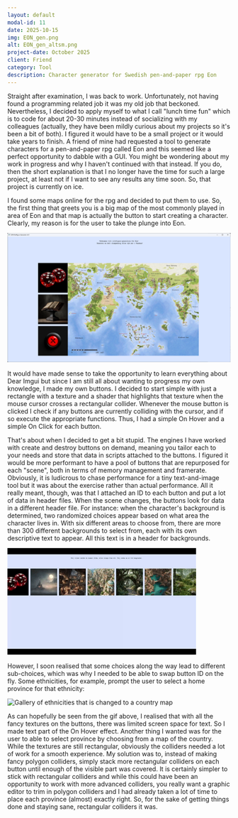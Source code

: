 ```yaml
---
layout: default
modal-id: 11
date: 2025-10-15
img: EON_gen.png
alt: EON_gen_altsm.png
project-date: October 2025
client: Friend
category: Tool
description: Character generator for Swedish pen-and-paper rpg Eon
---
```

Straight after examination, I was back to work. Unfortunately, not having found a programming related job it was my old job that beckoned. Nevertheless, I decided to apply myself to what I call "lunch time fun" which is to code for about 20-30 minutes instead of socializing with my colleagues (actually, they have been mildly curious about my projects so it's been a bit of both). I figured it would have to be a small project or it would take years to finish. A friend of mine had requested a tool to generate characters for a pen-and-paper rpg called Eon and this seemed like a perfect opportunity to dabble with a GUI. You might be wondering about my work in progress and why I haven't continued with that instead. If you do, then the short explanation is that I no longer have the time for such a large project, at least not if I want to see any results any time soon. So, that project is currently on ice.

I found some maps online for the rpg and decided to put them to use. So, the first thing that greets you is a big map of the most commonly played in area of Eon and that map is actually the button to start creating a character. Clearly, my reason is for the user to take the plunge into Eon.

![Big map flanked by three small images](img/portfolio/EON_gen/intro.png "Tonight, we're taking over the world!")

It would have made sense to take the opportunity to learn everything about Dear Imgui but since I am still all about wanting to progress my own knowledge, I made my own buttons. I decided to start simple with just a rectangle with a texture and a shader that highlights that texture when the mouse cursor crosses a rectangular collider. Whenever the mouse button is clicked I check if any buttons are currently colliding with the cursor, and if so execute the appropriate functions. Thus, I had a simple On Hover and a simple On Click for each button.

That's about when I decided to get a bit stupid. The engines I have worked with create and destroy buttons on demand, meaning you tailor each to your needs and store that data in scripts attached to the buttons. I figured it would be more performant to have a pool of buttons that are repurposed for each "scene", both in terms of memory management and framerate. Obviously, it is ludicrous to chase performance for a tiny text-and-image tool but it was about the exercise rather than actual performance. All it really meant, though, was that I attached an ID to each button and put a lot of data in header files. When the scene changes, the buttons look for data in a different header file. For instance: when the character's background is determined, two randomized choices appear based on what area the character lives in. With six different areas to choose from, there are more than 300 different backgrounds to select from, each with its own descriptive text to appear. All this text is in a header for backgrounds.

![Buttons with different looking environments on them](img/portfolio/EON_gen/background.gif "Which background leads to working with programming?")

However, I soon realised that some choices along the way lead to different sub-choices, which was why I needed to be able to swap button ID on the fly. Some ethnicities, for example, prompt the user to select a home province for that ethnicity:

![Gallery of ethnicities that is changed to a country map](img/portfolio/EON_gen/ethnicity.gif "Look, Amazon can't deliver to you unless you specify exactly where you're from!")

As can hopefully be seen from the gif above, I realised that with all the fancy textures on the buttons, there was limited screen space for text. So I made text part of the On Hover effect. Another thing I wanted was for the user to able to select province by choosing from a map of the country. While the textures are still rectangular, obviously the colliders needed a lot of work for a smooth experience. My solution was to, instead of making fancy polygon colliders, simply stack more rectangular colliders on each button until enough of the visible part was covered. It is certainly simpler to stick with rectangular colliders and while this could have been an opportunity to work with more advanced colliders, you really want a graphic editor to trim in polygon colliders and I had already taken a lot of time to place each province (almost) exactly right. So, for the sake of getting things done and staying sane, rectangular colliders it was.
